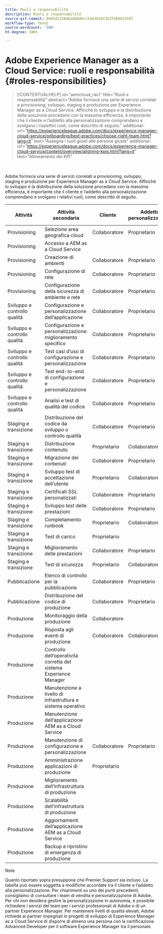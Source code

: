 ```yaml
---
title: Ruoli e responsabilità
description: Ruoli e responsabilità
source-git-commit: 09d5d125840abb6d6cc5443816f3b2fe6602459f
workflow-type: tm+mt
source-wordcount: '500'
ht-degree: 100%

---
```



# Adobe Experience Manager as a Cloud Service: ruoli e responsabilità {#roles-responsibilities}

>[!CONTEXTUALHELP]
>id="aemcloud_raci"
>title="Ruoli e responsabilità"
>abstract="Adobe fornisce una serie di servizi correlati a provisioning, sviluppo, staging e produzione per Experience Manager as a Cloud Service. Affinché lo sviluppo e la distribuzione della soluzione procedano con la massima efficienza, è importante che il cliente e l’addetto alla personalizzazione comprendano e svolgano i rispettivi ruoli, come descritto di seguito."
>additional-url="https://experienceleague.adobe.com/docs/experience-manager-cloud-service/onboarding/best-practices/choose-right-team.html?lang=it" text="Assegna i ruoli giusti alle persone giuste"
>additional-url="https://experienceleague.adobe.com/docs/experience-manager-cloud-service/content/overview/aligning-kpis.html?lang=it" text="Allineamento dei KPI"

<br></br>
Adobe fornisce una serie di servizi correlati a provisioning, sviluppo, staging e produzione per Experience Manager as a Cloud Service. Affinché lo sviluppo e la distribuzione della soluzione procedano con la massima efficienza, è importante che il cliente e l’addetto alla personalizzazione comprendano e svolgano i relativi ruoli, come descritto di seguito.


| Attività | Attività secondaria | Cliente | Addetto personalizzazione | Adobe | Funzionalità di Cloud Manager |
|---------------------------------|-------------------------------------------------------|-------------|-------------|---------|-----------------------------|
| Provisioning | Selezione area geografica cloud | Collaboratore | Proprietario | Consulente | Sì |
| Provisioning | Accesso a AEM as a Cloud Service |  |  | Proprietario | Sì |
| Provisioning | Creazione di ambienti | Collaboratore | Proprietario | Consulente | Sì |
| Provisioning | Configurazione di rete | Collaboratore | Proprietario | Consulente | Sì |
| Provisioning | Configurazione della sicurezza di ambiente e rete | Collaboratore | Proprietario | Consulente | Sì |
| Sviluppo e controllo qualità | Configurazione e personalizzazione dell’applicazione | Collaboratore | Proprietario |  |  |
| Sviluppo e controllo qualità | Configurazione e personalizzazione: miglioramento specifico | Collaboratore | Proprietario |  |  |
| Sviluppo e controllo qualità | Test casi d’uso di configurazione e personalizzazione | Collaboratore | Proprietario |  |  |
| Sviluppo e controllo qualità | Test end-to-end di configurazione e personalizzazione | Collaboratore | Proprietario |  |  |
| Sviluppo e controllo qualità | Analisi e test di qualità del codice | Collaboratore | Proprietario | Consulente | Sì |
| Staging e transizione | Distribuzione del codice da sviluppo o controllo qualità | Collaboratore | Proprietario | Consulente | Sì |
| Staging e transizione | Distribuzione contenuto | Proprietario | Collaboratore |  |  |
| Staging e transizione | Migrazione dei contenuti | Collaboratore | Proprietario |  |  |
| Staging e transizione | Sviluppo test di accettazione dell’utente | Proprietario | Collaboratore |  |  |
| Staging e transizione | Certificati SSL personalizzati | Collaboratore | Proprietario | Consulente | Sì |
| Staging e transizione | Sviluppo test delle prestazioni | Collaboratore | Proprietario |  |  |
| Staging e transizione | Completamento runbook | Proprietario | Collaboratore |  |  |
| Staging e transizione | Test di carico | Proprietario |  |  |  |
| Staging e transizione | Miglioramento delle prestazioni | Collaboratore | Proprietario |  |  |
| Staging e transizione | Test di sicurezza | Proprietario | Collaboratore |  |  |
| Pubblicazione | Elenco di controllo per la pubblicazione | Collaboratore | Proprietario |  |  |
| Pubblicazione | Distribuzione del codice di produzione | Collaboratore | Proprietario | Consulente | Sì |
| Produzione | Monitoraggio della produzione | Collaboratore |  | Proprietario |  |
| Produzione | Risposta agli eventi di produzione | Collaboratore | Collaboratore | Proprietario |  |
| Produzione | Controllo dell’operatività corretta del sistema Experience Manager |  |  | Proprietario |  |
| Produzione | Manutenzione a livello di infrastruttura e sistema operativo |  |  | Proprietario |  |
| Produzione | Manutenzione dell’applicazione AEM as a Cloud Service |  |  | Proprietario |  |
| Produzione | Manutenzione di configurazione e personalizzazione | Collaboratore | Proprietario |  |  |
| Produzione | Amministrazione applicazioni di produzione | Proprietario |  |  |  |
| Produzione | Miglioramento dell’infrastruttura di produzione |  |  | Proprietario |  |
| Produzione | Scalabilità dell’infrastruttura di produzione |  |  | Proprietario |  |
| Produzione | Aggiornamenti dell’applicazione AEM as a Cloud Service |  |  | Proprietario |  |
| Produzione | Backup e ripristino di emergenza di produzione |  |  | Proprietario |  |

>[!NOTE]
>
> Quanto riportato sopra presuppone che Premier Support sia incluso. La tabella può essere soggetta a modifiche accordate tra il cliente e l’addetto alla personalizzazione. Per chiarimenti su uno dei punti precedenti, consigliamo di consultare i team di vendita e personalizzazione di Adobe.
> Per chi non desidera gestire la personalizzazione in autonomia, è possibile richiedere i servizi del team per i servizi professionali di Adobe o di un partner Experience Manager.
>Per mantenere livelli di qualità elevati, Adobe richiede ai partner impegnati in progetti di sviluppo di Experience Manager as a Cloud Service di disporre di almeno una persona con la certificazione Advanced Developer per il software Experience Manager tra il personale.
